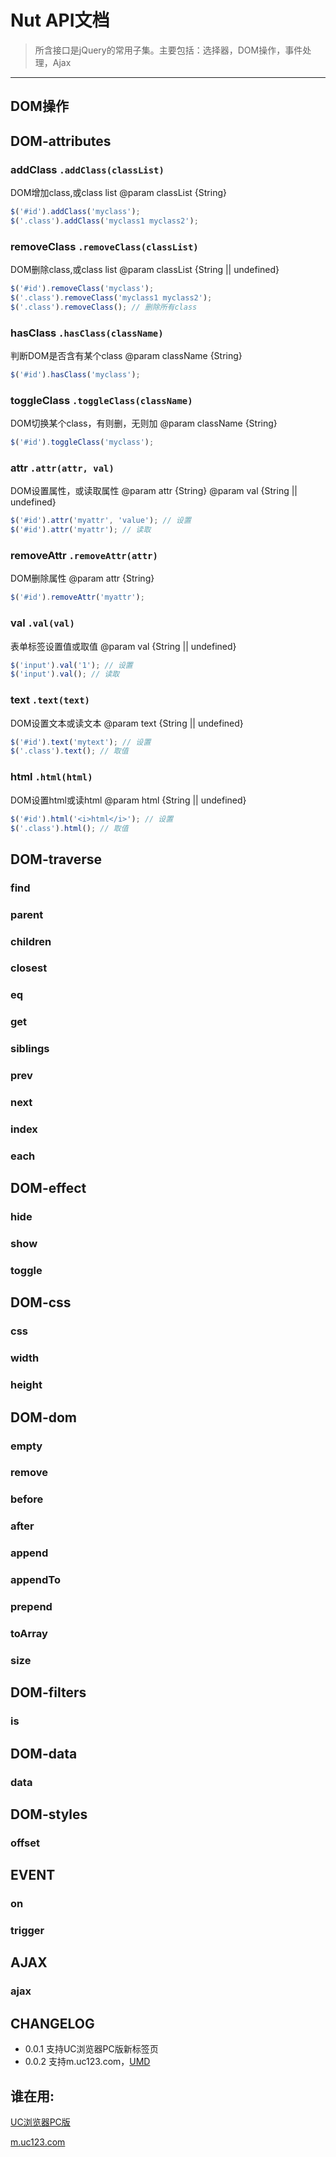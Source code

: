# Nut API文档
> 所含接口是jQuery的常用子集。主要包括：选择器，DOM操作，事件处理，Ajax

-------

## DOM操作

## DOM-attributes

### addClass `.addClass(classList)`
DOM增加class,或class list
@param classList {String}
```javascript
$('#id').addClass('myclass');
$('.class').addClass('myclass1 myclass2');
```
### removeClass `.removeClass(classList)`
DOM删除class,或class list
@param classList {String || undefined}
```javascript
$('#id').removeClass('myclass');
$('.class').removeClass('myclass1 myclass2');
$('.class').removeClass(); // 删除所有class
```
### hasClass `.hasClass(className)`
判断DOM是否含有某个class
@param className {String}
```javascript
$('#id').hasClass('myclass');
```
### toggleClass `.toggleClass(className)`
DOM切换某个class，有则删，无则加
@param className {String}
```javascript
$('#id').toggleClass('myclass');
```
### attr `.attr(attr, val)`
DOM设置属性，或读取属性
@param attr {String}
@param val {String || undefined}
```javascript
$('#id').attr('myattr', 'value'); // 设置
$('#id').attr('myattr'); // 读取
```
### removeAttr `.removeAttr(attr)`
DOM删除属性
@param attr {String}
```javascript
$('#id').removeAttr('myattr');
```
### val `.val(val)`
表单标签设置值或取值
@param val {String || undefined}
```javascript
$('input').val('1'); // 设置
$('input').val(); // 读取
```
### text `.text(text)`
DOM设置文本或读文本
@param text {String || undefined}
```javascript
$('#id').text('mytext'); // 设置
$('.class').text(); // 取值
```
### html `.html(html)`
DOM设置html或读html
@param html {String || undefined}
```javascript
$('#id').html('<i>html</i>'); // 设置
$('.class').html(); // 取值
```

## DOM-traverse

### find
### parent
### children
### closest
### eq
### get
### siblings
### prev
### next
### index
### each

## DOM-effect

### hide
### show
### toggle

## DOM-css

### css
### width
### height

## DOM-dom

### empty
### remove
### before
### after
### append
### appendTo
### prepend
### toArray
### size

## DOM-filters

### is

## DOM-data

### data

## DOM-styles

### offset

## EVENT

### on
### trigger

## AJAX
### ajax

## CHANGELOG
* 0.0.1 支持UC浏览器PC版新标签页
* 0.0.2 支持m.uc123.com，[UMD](https://github.com/umdjs/umd)

## 谁在用:
[UC浏览器PC版](http://pc.uc.cn/)

[m.uc123.com](http://m.uc123.com/)
